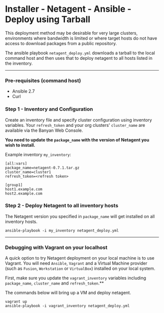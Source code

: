 # Installer - Netagent - Ansible - Deploy using Tarball

This deployment method may be desirable for very large clusters, environments where bandwidth is limited or where target 
hosts do not have access to download packages from a public repository.

The ansible playbook `netagent_deploy.yml` downloads a tarball to the local command host and then uses that to deploy netagent to all hosts 
listed in the inventory. 

---

### Pre-requisites (command host)

* Ansible 2.7
* Curl 


### Step 1 - Inventory and Configuration

Create an inventory file and specify cluster configuration using inventory variables. Your `refresh_token` and your org clusters' `cluster_name` are available via the Banyan Web Console. 

**You need to update the `package_name` with the version of Netagent you wish to install.**

Example inventory `my_inventory`:
```
[all:vars]
package_name=netagent-0.7.1.tar.gz
cluster_name=cluster1
refresh_token=<refresh token>

[group1]
host1.example.com
host2.example.com
```

### Step 2 - Deploy Netagent to all inventory hosts

The Netagent version you specified in `package_name` will get installed on all inventory hosts.

```
ansible-playbook -i my_inventory netagent_deploy.yml
```

---

### Debugging with Vagrant on your localhost

A quick option to try Netagent deployment on your local machine is to use Vagrant. You will need `Ansible`, `Vagrant` and a Virtual Machine provider (such as `Fusion`, `Workstation` or `VirtualBox`) installed on your local system.

First, make sure you update the `vagrant_inventory` variables including `package_name`, `cluster_name` and `refresh_token`.**

The commands below will bring up a VM and deploy netagent. 

```
vagrant up
ansible-playbook -i vagrant_inventory netagent_deploy.yml
```
  


